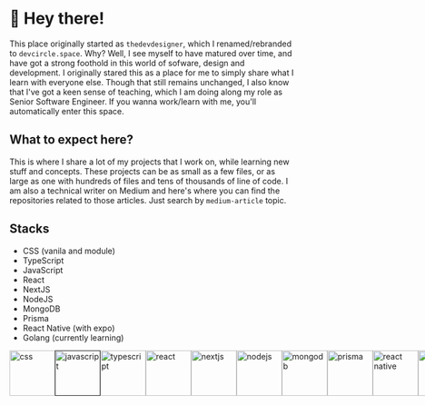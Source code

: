 # 👋 Hey there! 

This place originally started as `thedevdesigner`, which I renamed/rebranded to `devcircle.space`. Why? Well, I see myself to have matured over time, and have got a strong foothold in this world of sofware, design and development. I originally stared this as a place for me to simply share what I learn with everyone else. Though that still remains unchanged, I also know that I've got a keen sense of teaching, which I am doing along my role as Senior Software Engineer. If you wanna work/learn with me, you'll automatically enter this space.

## What to expect here?

This is where I share a lot of my projects that I work on, while learning new stuff and concepts. These projects can be as small as a few files, or as large as one with hundreds of files and tens of thousands of line of code. I am also a technical writer on Medium and here's where you can find the repositories related to those articles. Just search by `medium-article` topic.

## Stacks

- CSS (vanila and module)
- TypeScript
- JavaScript
- React
- NextJS
- NodeJS
- MongoDB
- Prisma
- React Native (with expo)
- Golang (currently learning)

<div style="display:flex">
<a href="https://developer.mozilla.org/en-US/docs/Web/CSS"><img style="height: 5rem" src="https://user-images.githubusercontent.com/52240895/231942458-b396bfb4-f1e1-429c-a362-d98f97d2dc43.png" alt="css"/></a>
<a href=""><img style="height: 5rem" src="https://user-images.githubusercontent.com/52240895/231942989-5f000cb0-4034-451b-ab82-e44ce23d5b67.png" alt="javascript" /></a>
<a href="https://www.typescriptlang.org"><img style="height: 5rem" src="https://user-images.githubusercontent.com/52240895/231942839-2a44fd5a-dff8-4a18-9267-acc064281435.png" alt="typescript" /></a>
<a href="https://www.react.dev"><img style="height: 5rem" src="https://user-images.githubusercontent.com/52240895/231943280-2ad57fb6-0272-4d78-a04b-89333a94762a.png" alt="react" /></a>
<a href="https://www.nextjs.org"><img style="height: 5rem" src="https://user-images.githubusercontent.com/52240895/231943412-82079bb5-c87b-44d7-bbc6-886ebb8806ab.png" alt="nextjs" /></a>
<a href="http://nodejs.org"><img style="height: 5rem" src="https://user-images.githubusercontent.com/52240895/231942266-606cf692-d8e2-4139-a85b-f7d21cb1c731.png" alt="nodejs" /></a>
<a href="http://mongodb.com"><img style="height: 5rem" src="https://user-images.githubusercontent.com/52240895/231943518-5b0a86db-6590-493d-8f55-3efbf8866505.png" alt="mongodb" /></a>
<a href="http://prisma.io"><img style="height: 5rem" src="https://user-images.githubusercontent.com/52240895/231944135-7d1c0538-75c3-4f2a-9c77-3a9b651467fe.png" alt="prisma" /></a>
<a href="http://reactnative.dev"><img style="height: 5rem" src="https://play-lh.googleusercontent.com/algsmuhitlyCU_Yy3IU7-7KYIhCBwx5UJG4Bln-hygBjjlUVCiGo1y8W5JNqYm9WW3s" alt="react native" /></a>
<a href="http://reactnative.dev"><img style="height: 5rem" src="https://cdn.icon-icons.com/icons2/2107/PNG/512/file_type_go_gopher_icon_130571.png" alt="golang" /></a>
</div>

